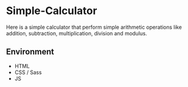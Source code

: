 # Simple-Calculator

Here is a simple calculator that perform simple arithmetic operations like addition, subtraction, multiplication, division and modulus.

## Environment

- HTML
- CSS / Sass
- JS
